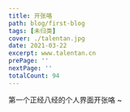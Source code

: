 ```yaml
---
title: 开张咯
path: blog/first-blog
tags: [未归类]
cover: ./talentan.jpg
date: 2021-03-22
excerpt: www.talentan.cn
prePage: ''
nextPage: ''
totalCount: 94
---
```


第一个正经八经的个人界面开张咯 ~
